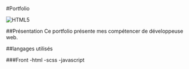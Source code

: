 #Portfolio

![HTML5](https://img.shields.io/badge/html5-%23E34F26.svg?style=for-the-badge&logo=html5&logoColor=white)

##Présentation
Ce portfolio présente mes compétencer de développeuse web.

##langages utilisés

###Front
-html
-scss
-javascript